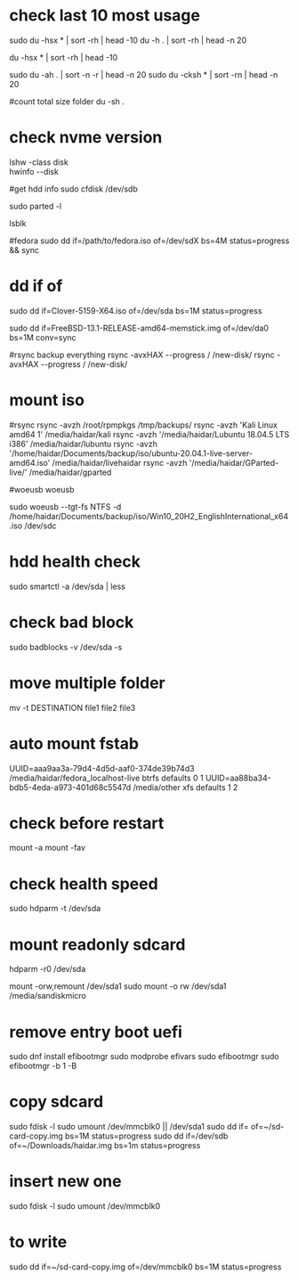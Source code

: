 # check last 10 most usage
sudo du -hsx * | sort -rh | head -10
du -h . | sort -rh | head -n 20

du -hsx * | sort -rh | head -10

sudo du -ah . | sort -n -r | head -n 20
sudo du -cksh * | sort -rn | head -n 20

#count total size folder
du -sh .

# check nvme version
lshw -class disk  
hwinfo --disk

#get hdd info
sudo cfdisk /dev/sdb

sudo parted -l


lsblk 

#fedora 
sudo dd if=/path/to/fedora.iso of=/dev/sdX bs=4M status=progress && sync

# dd if of
sudo dd if=Clover-5159-X64.iso of=/dev/sda bs=1M status=progress

sudo dd if=FreeBSD-13.1-RELEASE-amd64-memstick.img of=/dev/da0 bs=1M conv=sync

#rsync backup everything
rsync -avxHAX --progress / /new-disk/
rsync -avxHAX --progress / /new-disk/

# mount iso



#rsync
rsync -avzh /root/rpmpkgs /tmp/backups/
rsync -avzh 'Kali Linux amd64 1' /media/haidar/kali
rsync -avzh '/media/haidar/Lubuntu 18.04.5 LTS i386' /media/haidar/lubuntu
rsync -avzh '/home/haidar/Documents/backup/iso/ubuntu-20.04.1-live-server-amd64.iso' /media/haidar/livehaidar
rsync -avzh '/media/haidar/GParted-live/' /media/haidar/gparted

#woeusb
woeusb

sudo woeusb --tgt-fs NTFS -d /home/haidar/Documents/backup/iso/Win10_20H2_EnglishInternational_x64.iso /dev/sdc

# hdd health check
sudo smartctl -a /dev/sda | less

# check bad block 
sudo badblocks -v /dev/sda -s

# move multiple folder
mv -t DESTINATION file1 file2 file3



# auto mount fstab
UUID=aaa9aa3a-79d4-4d5d-aaf0-374de39b74d3 /media/haidar/fedora_localhost-live btrfs defaults  0  1
UUID=aa88ba34-bdb5-4eda-a973-401d68c5547d /media/other         xfs     defaults        1 2

# check before restart
mount -a
mount -fav

# check health speed
sudo hdparm -t /dev/sda

# mount readonly sdcard
hdparm -r0 /dev/sda

mount -orw,remount /dev/sda1
sudo mount -o rw /dev/sda1 /media/sandiskmicro

# remove entry boot uefi
sudo dnf install efibootmgr
sudo modprobe efivars
sudo efibootmgr
sudo efibootmgr -b 1 -B

# copy sdcard
sudo fdisk -l
sudo umount /dev/mmcblk0 || /dev/sda1
sudo dd if= of=~/sd-card-copy.img bs=1M status=progress
sudo dd if=/dev/sdb of=~/Downloads/haidar.img bs=1m status=progress
# insert new one
sudo fdisk -l
sudo umount /dev/mmcblk0
# to write
sudo dd if=~/sd-card-copy.img of=/dev/mmcblk0 bs=1M status=progress
